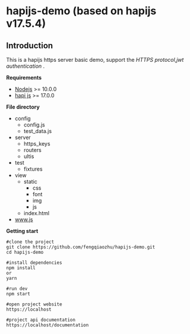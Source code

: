 # hapijs-demo (based on **hapijs v17.5.4**)

## Introduction

This is a hapijs https server basic demo, support the *HTTPS protocol*,*jwt authentication* .

**Requirements**
  - [Nodejs](https://nodejs.org/en/) >= 10.0.0
  - [hapi js](https://hapijs.com/) >= 17.0.0

**File directory** 

- config
  - config.js
  - test_data.js
- server
  - https_keys
  - routers
  - ultis
- test
  - fixtures
- view
  - static
    - css
    - font
    - img
    - js
  - index.html 
- www.js

**Getting start**

```
#clone the project
git clone https://github.com/fengqiaozhu/hapijs-demo.git
cd hapijs-demo

#install dependencies
npm install 
or
yarn

#run dev
npm start

#open project website
https://localhost

#project api documentation
https://localhost/documentation
```